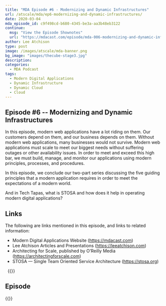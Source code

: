 ```yaml
---
title: "MDA Episode #6 - Modernizing and Dynamic Infrastructures"
url: /atscale/mda/ep6-modernizing-and-dynamic-infrastructures/
date: 2020-03-04
mda_episode_id: c9f498cd-b680-4345-be3a-aa3b48eb3122
continue:
  msg: "View the Episode Shownotes"
  url: "https://mdacast.com/episode/mda-006-modernizing-and-dynamic-infrastructures"
author: Lee Atchison
type: post
image: /images/atscale/mda-banner.png
bg_image: "images/thecube-stage3.jpg"
description: 
categories:
  - MDA Podcast
tags:
  - Modern Digital Applications
  - Dynamic Infrastructure
  - Dynamic Cloud
  - Cloud
---
```


## Episode #6 -- Modernizing and Dynamic Infrastructures

In this episode, modern web applications have a lot riding on them. Our customers depend on them, and our business depends on them. Without modern web applications, many businesses would not survive. Modern web applications must scale to meet our biggest needs without suffering outages or other availability issues. In order to meet and exceed this high bar, we must build, manage, and monitor our applications using modern principles, processes, and procedures.

In this episode, we conclude our two-part series discussing the five guiding principles that a modern application requires in order to meet the expectations of a modern world.

And in Tech Tapas, what is STOSA and how does it help in operating modern digital applications?

## Links

The following are links mentioned in this episode, and links to related information:

* Modern Digital Applications Website (https://mdacast.com)
* Lee Atchison Articles and Presentations (https://leeatchison.com)
* Architecting for Scale, published by O’Reilly Media (https://architectingforscale.com)
* STOSA — Single Team Oriented Service Architecture (https://stosa.org)

&nbsp;
{{<mdasubscribe>}}

## Episode

{{<captivate>}}

